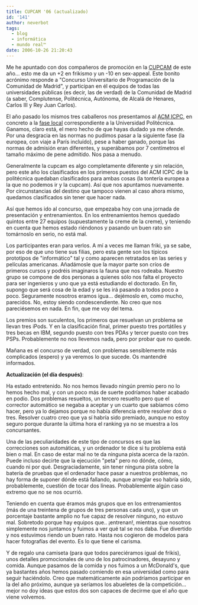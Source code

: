 ```yaml
---
title: CUPCAM '06 (actualizado)
id: '141'
author: neverbot
tags:
  - blog
  - informática
  - mundo real™
date: 2006-10-26 21:20:43
---
```


Me he apuntado con dos compañeros de promoción en la [CUPCAM](http://www.fi.upm.es/cupcam2006/index.html) de este año... esto me da un +2 en frikismo y un -10 en sex-appeal. Este bonito acrónimo responde a "Concurso Universitario de Programación de la Comunidad de Madrid", y participan en él equipos de todas las universidades públicas (es decir, las de verdad) de la Comunidad de Madrid (a saber, Complutense, Politécnica, Autónoma, de Alcalá de Henares, Carlos III y Rey Juan Carlos).

El año pasado los mismos tres caballeros nos presentamos al [ACM ICPC](http://icpc.baylor.edu/icpc/), en concreto a la [fase local](http://acm.asoc.fi.upm.es/contest/) correspondiente a la Universidad Politécnica. Ganamos, claro está, el mero hecho de que hayas dudado ya me ofende. Por una desgracia en las normas no pudimos pasar a la siguiente fase (la europea, con viaje a París incluído), pese a haber ganado, porque las normas de admisión eran diferentes, y superábamos por 7 centímetros el tamaño máximo de pene admitido. Nos pasa a menudo.

Generalmente la cupcam es algo completamente diferente y sin relación, pero este año los clasificados en los primeros puestos del ACM ICPC de la politécnica quedaban clasificados para ambas cosas (la tontería europea a la que no podemos ir y la cupcam). Así que nos apuntamos nuevamente. Por circunstancias del destino que tampoco vienen al caso ahora mismo, quedamos clasificados sin tener que hacer nada.

Así que hemos ido al concurso, que empezaba hoy con una jornada de presentación y entrenamientos. En los entrenamientos hemos quedado quintos entre 27 equipos (supuestamente la creme de la creme), y teniendo en cuenta que hemos estado riéndonos y pasando un buen rato sin tomárnoslo en serio, no está mal.

Los participantes eran para verlos. A mí a veces me llaman friki, ya se sabe, por eso de que uno tiene sus filias, pero esta gente son los típicos prototipos de "informático" tal y como aparecen retratados en las series y películas americanas. Añadámosle que la mayor parte son críos de primeros cursos y podréis imaginaros la fauna que nos rodeaba. Nuestro grupo se compone de dos personas a quienes sólo nos falta el proyecto para ser ingenieros y uno que ya está estudiando el doctorado. En fin, supongo que será cosa de la edad y se les irá pasando a todos poco a poco. Seguramente nosotros eramos igua... dejémoslo en, como mucho, parecidos. No, estoy siendo condescendiente. No creo que nos pareciésemos en nada. En fin, que me voy del tema.

Los premios son suculentos, los primeros que resuelvan un problema se llevan tres iPods. Y en la clasificación final, primer puesto tres portátiles y tres becas en IBM, segundo puesto con tres PDAs y tercer puesto con tres PSPs. Probablemente no nos llevemos nada, pero por probar que no quede.

Mañana es el concurso de verdad, con problemas sensiblemente más complicados (espero) y ya veremos lo que sucede. Os mantendré informados.

**Actualización (el día después)**:

Ha estado entretenido. No nos hemos llevado ningún premio pero no lo hemos hecho mal, y con un poco más de suerte podríamos haber acabado en podio. Dos problemas resueltos, un tercero resuelto pero que el corrector automático se negaba a aceptar y un cuarto que sabíamos cómo hacer, pero ya lo dejamos porque no había diferencia entre resolver dos o tres. Resolver cuatro creo que ya sí habría sido premiado, aunque no estoy seguro porque durante la última hora el ranking ya no se muestra a los concursantes.

Una de las peculiaridades de este tipo de concursos es que las correcciones son automáticas, y un ordenador te dice si tu problema está bien o mal. En caso de estar mal no te da ninguna pista acerca de la razón. Puede incluso decirte que la ejecución "peta" pero no dónde, cómo, cuando ni por qué. Desgraciadamente, sin tener ninguna pista sobre la batería de pruebas que el ordenador hace pasar a nuestros problemas, no hay forma de suponer dónde está fallando, aunque arreglar eso habría sido, probablemente, cuestión de tocar dos líneas. Probablemente algún caso extremo que no se nos ocurrió.

Teniendo en cuenta que éramos más grupos que en los entrenamientos (más de una treintena de grupos de tres personas cada uno), y que un porcentaje bastante amplio no fue capaz de resolver ninguno, no estuvo mal. Sobretodo porque hay equipos que.. ¡entrenan!, mientras que nosotros simplemente nos juntamos y fuimos a ver qué tal se nos daba. Fue divertido y nos estuvimos riendo un buen rato. Hasta nos cogieron de modelos para hacer fotografías del evento. Es lo que tiene el carisma.

Y de regalo una camiseta (para que todos pareciéramos igual de frikis), unos detalles promocionales de uno de los patrocinadores, desayuno y comida. Aunque pasamos de la comida y nos fuimos a un McDonald's, que ya bastantes años hemos pasado comiendo en esa universidad como para seguir haciéndolo. Creo que matemáticamente aún podríamos participar en la del año próximo, aunque ya seríamos los abueletes de la competición... mejor no doy ideas que estos dos son capaces de decirme que el año que viene volvemos.